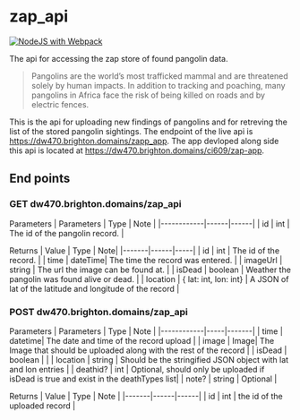 # zap_api
[![NodeJS with Webpack](https://github.com/DeeDoubleYous/zap_api/actions/workflows/webpack.yml/badge.svg)](https://github.com/DeeDoubleYous/zap_api/actions/workflows/webpack.yml)

The api for accessing the zap store of found pangolin data. 

>Pangolins are the world’s most trafficked mammal and are threatened solely by human
impacts. In addition to tracking and poaching, many pangolins in Africa face the risk of being
killed on roads and by electric fences.

This is the api for uploading new findings of pangolins and for retreving the list of the stored pangolin sightings. The endpoint of the live api is https://dw470.brighton.domains/zapp_app. The app devloped along side this api is located at https://dw470.brighton.domains/ci609/zap-app. 

## End points

### GET dw470.brighton.domains/zap_api


Parameters
| Parameters | Type | Note |
|------------|------|------|
| id         | int  | The id of the pangolin record. |

Returns
| Value | Type | Note|
|-------|------|-----|
| id    | int  | The id of the record. |
| time  | dateTime| The time the record was entered. |
| imageUrl | string | The url the image can be found at. |
| isDead | boolean | Weather the pangolin was found alive or dead. |
| location | { lat: int, lon: int} | A JSON of lat of the latitude and longitude of the record |

### POST dw470.brighton.domains/zap_api

Parameters
| Parameters | Type | Note |
|------------|-----|-------|
| time       | datetime| The date and time of the record upload |
| image      | Image| The Image that should be uploaded along with the rest of the record |
| isDead     | boolean | |
| location   | string | Should be the stringified JSON object with lat and lon entries |
| deathid?   | int | Optional, should only be uploaded if isDead is true and exist in the deathTypes list|
| note?       | string | Optional |

Returns
| Value | Type | Note |
|-------|------|------|
| id | int | the id of the uploaded record |
